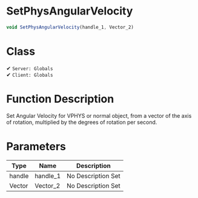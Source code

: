 # SetPhysAngularVelocity
```js
void SetPhysAngularVelocity(handle_1, Vector_2)
```
# Class
✔ `Server: Globals`  
✔ `Client: Globals`  

# Function Description
Set Angular Velocity for VPHYS or normal object, from a vector of the axis of rotation, multiplied by the degrees of rotation per second.
# Parameters
Type|Name|Description
--|--|--
handle|handle_1|No Description Set
Vector|Vector_2|No Description Set
